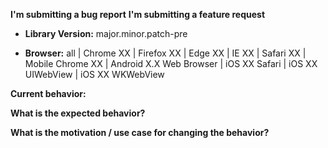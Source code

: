<!--
BUGS: Please use this template.

The HTML comments below are for your reference, and are not displayed
when your issue is submitted, feel free to leave them.

Choose one of the two headings, delete the other.
-->
**I'm submitting a bug report**
**I'm submitting a feature request**

* **Library Version:**
major.minor.patch-pre

* **Browser:**
all | Chrome XX | Firefox XX | Edge XX | IE XX | Safari XX | Mobile Chrome XX | Android X.X Web Browser | iOS XX Safari | iOS XX UIWebView | iOS XX WKWebView

**Current behavior:**

<!--
If the current behavior is a bug, please provide the steps to reproduce and, if possible, a minimal demo of the
problem along with a runnable gist, if possible.
To create a runnable gist, go to https://gist.run/?id=6e5d8a599932dcdd04f4363c7c731a1a
Make sure you're logged in and then click "Fork to Public Gist".
Create your gist, then finally click "Update Gist." Include a link to the gist.run below.
-->
**What is the expected behavior?**


**What is the motivation / use case for changing the behavior?**
